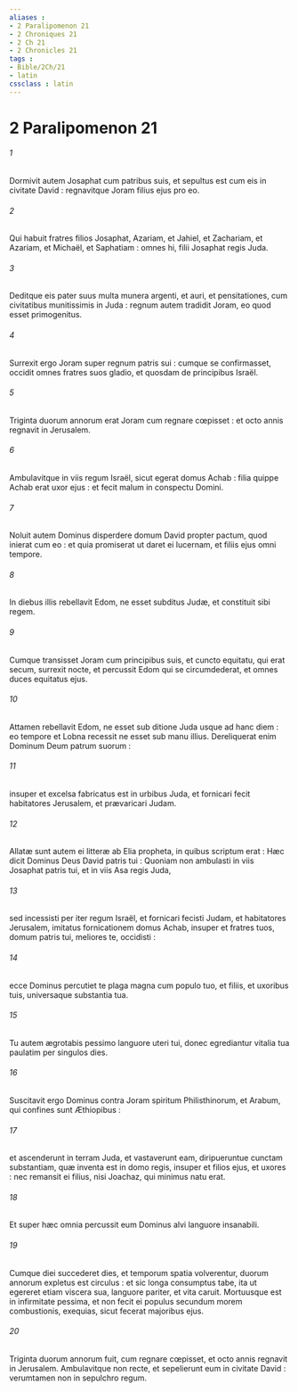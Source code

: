 ```yaml
---
aliases : 
- 2 Paralipomenon 21
- 2 Chroniques 21
- 2 Ch 21
- 2 Chronicles 21
tags : 
- Bible/2Ch/21
- latin
cssclass : latin
---
```


# 2 Paralipomenon 21

###### 1
Dormivit autem Josaphat cum patribus suis, et sepultus est cum eis in civitate David : regnavitque Joram filius ejus pro eo.
###### 2
Qui habuit fratres filios Josaphat, Azariam, et Jahiel, et Zachariam, et Azariam, et Michaël, et Saphatiam : omnes hi, filii Josaphat regis Juda.
###### 3
Deditque eis pater suus multa munera argenti, et auri, et pensitationes, cum civitatibus munitissimis in Juda : regnum autem tradidit Joram, eo quod esset primogenitus.
###### 4
Surrexit ergo Joram super regnum patris sui : cumque se confirmasset, occidit omnes fratres suos gladio, et quosdam de principibus Israël.
###### 5
Triginta duorum annorum erat Joram cum regnare cœpisset : et octo annis regnavit in Jerusalem.
###### 6
Ambulavitque in viis regum Israël, sicut egerat domus Achab : filia quippe Achab erat uxor ejus : et fecit malum in conspectu Domini.
###### 7
Noluit autem Dominus disperdere domum David propter pactum, quod inierat cum eo : et quia promiserat ut daret ei lucernam, et filiis ejus omni tempore.
###### 8
In diebus illis rebellavit Edom, ne esset subditus Judæ, et constituit sibi regem.
###### 9
Cumque transisset Joram cum principibus suis, et cuncto equitatu, qui erat secum, surrexit nocte, et percussit Edom qui se circumdederat, et omnes duces equitatus ejus.
###### 10
Attamen rebellavit Edom, ne esset sub ditione Juda usque ad hanc diem : eo tempore et Lobna recessit ne esset sub manu illius. Dereliquerat enim Dominum Deum patrum suorum :
###### 11
insuper et excelsa fabricatus est in urbibus Juda, et fornicari fecit habitatores Jerusalem, et prævaricari Judam.
###### 12
Allatæ sunt autem ei litteræ ab Elia propheta, in quibus scriptum erat : Hæc dicit Dominus Deus David patris tui : Quoniam non ambulasti in viis Josaphat patris tui, et in viis Asa regis Juda,
###### 13
sed incessisti per iter regum Israël, et fornicari fecisti Judam, et habitatores Jerusalem, imitatus fornicationem domus Achab, insuper et fratres tuos, domum patris tui, meliores te, occidisti :
###### 14
ecce Dominus percutiet te plaga magna cum populo tuo, et filiis, et uxoribus tuis, universaque substantia tua.
###### 15
Tu autem ægrotabis pessimo languore uteri tui, donec egrediantur vitalia tua paulatim per singulos dies.
###### 16
Suscitavit ergo Dominus contra Joram spiritum Philisthinorum, et Arabum, qui confines sunt Æthiopibus :
###### 17
et ascenderunt in terram Juda, et vastaverunt eam, diripueruntue cunctam substantiam, quæ inventa est in domo regis, insuper et filios ejus, et uxores : nec remansit ei filius, nisi Joachaz, qui minimus natu erat.
###### 18
Et super hæc omnia percussit eum Dominus alvi languore insanabili.
###### 19
Cumque diei succederet dies, et temporum spatia volverentur, duorum annorum expletus est circulus : et sic longa consumptus tabe, ita ut egereret etiam viscera sua, languore pariter, et vita caruit. Mortuusque est in infirmitate pessima, et non fecit ei populus secundum morem combustionis, exequias, sicut fecerat majoribus ejus.
###### 20
Triginta duorum annorum fuit, cum regnare cœpisset, et octo annis regnavit in Jerusalem. Ambulavitque non recte, et sepelierunt eum in civitate David : verumtamen non in sepulchro regum.
